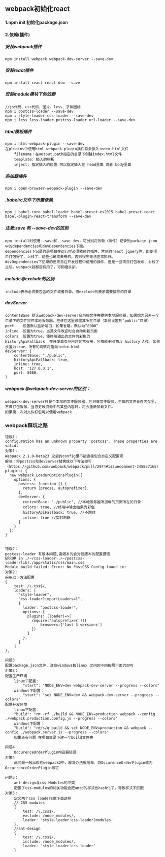 ## webpack初始化react  
#### 1.npm init	初始化package.json

#### 2.依赖(插件)
##### 安装webpack插件  
	npm install webpack webpack-dev-server --save-dev

##### 安装react插件  
	npm install react react-dom --save

##### 安装module模块下的依赖  
	//js代码、css代码、图片、less、字体图标
	npm i postcss-loader --save-dev
	npm i style-loader css-loader --save-dev
	npm i less less-loader postcss-loader url-loader --save-dev


##### html模板插件  
	npm i html-webpack-plugin --save-dev
	在plugins中使用html-webpack-plugin插件将会插入index.html文件
		filename：在output.path指定的目录下创建index.html文件
		template: 插入的模板
		inject: 指定插入的位置 可以指定插入在 head里面 或者 body里面

##### 热加载插件   
	npm i open-browser-webpack-plugin --save-dev


##### .babelrc文件下所需依赖   
	npm i babel-core babel-loader babel-preset-es2015 babel-preset-react babel-plugin-react-transform --save-dev

##### 注意:save 和 --save-dev的区别
	npm install时使用--save和--save-dev，可分别将依赖（插件）记录到package.json中的dependencies和devDependencies下面。
	dependencies下记录的是项目在运行时必须依赖的插件，常见的react jquery等，即使项目打包好了、上线了，这些也是需要用的，否则程序无法正常执行。
	devDependencies下记录的是项目在开发过程中使用的插件，但是一旦项目打包发布、上线了之后，webpack就都没有用了，可卸磨杀驴。

##### include与exclude的区别
	include表示必须要包含的文件或者目录，而exclude的表示需要排除的目录

##### devServer
	contentBase	默认webpack-dev-server会为根文件夹提供本地服务器，如果想为另外一个目录下的文件提供本地服务器，应该在这里设置其所在目录（本例设置到“public"目录）
	port	设置默认监听端口，如果省略，默认为”8080“
	inline	设置为true，当源文件改变时会自动刷新页面
	colors	设置为true，使终端输出的文件为彩色的
	historyApiFallback	在开发单页应用时非常有用，它依赖于HTML5 history API，如果设置为true，所有的跳转将指向index.html
	devServer: {
	    contentBase: "./public",
	    historyApiFallback: true,
	    inline: true,
	    host: '127.0.0.1',
	    port: 8080,
	}

##### webpack与webpack-dev-server的区别：
	webpack-dev-server只是个本地的文件服务器，它只做文件服务，生成的文件会在内存里，不做打包服务，当您更改资源中的某些内容时，将会重新加载文件。
	如果第一次对文件打包可以使用webpack


### webpack踩坑之路
	错误1：
	configuration has an unknown property 'postcss'. These properties are valid:
	对策1：
	Webpack 2.1.0-beta23 之后的config里不能直接包含自定义配置项
	解决：将postcss和devServer替换成以下写法即可（https://github.com/webpack/webpack/pull/2974#issuecomment-245857168）
	plugins: {
	  new webpack.LoaderOptionsPlugin({
	    options: {
	      postcss: function () {
	        return [precss, autoprefixer];
	      },
	      devServer: {
	        contentBase: "./public", //本地服务器所加载的页面所在的目录
	        colors: true, //终端中输出结果为彩色
	        historyApiFallback: true, //不跳转
	        inline: true //实时刷新
	      }
	    }
	  })
	}


	错误2：
	postcss-loader 有版本问题,高版本的会对低版本的配置报错
	ERROR in ./~/css-loader!./~/postcss-loader/lib!./app/static/css/main.css
	Module build failed: Error: No PostCSS Config found in: 
	对策2：
	采用以下方法配置
	{
        test: /\.css$/,
        loaders: [
          "style-loader", 
          "css-loader?importLoaders=1", 
          {
            loader: "postcss-loader",
            options: {
              plugins: (loader)=>[
                require('autoprefixer')({
                    broswers:['last 5 versions']
                })
              ]
            },
          }
        ]
    },

    问题3
    配置package.json文件，注意windows和linux 之间的不同按照下面的即可
    对策3：
    配置生产环境
		linux下配置：
			"start": "NODE_ENV=dev webpack-dev-server --progress --colors"
		windows下配置：
			"start": "set NODE_ENV=dev && webpack-dev-server --progress --colors"
	配置开发环境
		linux下配置：
		"build": "rm -rf ./build && NODE_ENV=production webpack --config ./webpack.production.config.js --progress --colors"		
		windows下配置：
		"build": "rd/s/q build && set NODE_ENV=production && webpack --config ./webpack.server.js --progress --colors"
		如果还有问题 在项目目录下建一个build文件夹

	问题4
		OccurenceOrderPlugin构造器错误
	对策4
		此问题一般出现在webpack2中，解决办法很简单，将OccurenceOrderPlugin改为OccurrenceOrderPlugin即可

	问题5：
		ant-design与css Modules的冲突
		配置了css-modules的相关功能会把antd的样式也hash化了，导致样式不匹配
	对策5：
		定义两个css loaders像下面这样
		// CSS modules
		{
	        test: /\.css$/,
	        exclude: /node_modules/,
	        loader: 'style-loader!css-loader?modules'
	    },
	    //ant-design
	    {
	        test: /\.css$/,
	        include: /node_modules/,
	        loader: 'style-loader!css-loader'
	    }
